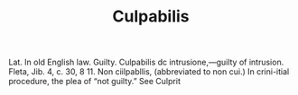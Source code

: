 ---
title: Culpabilis
letter: C
permalink: "/definitions/bld-culpabilis.html"
body: Lat. In old English law. Guilty. Culpabilis dc intrusione,—guilty of intrusion.
  Fleta, Jib. 4, c. 30, 8 11. Non ciilpabllis, (abbreviated to non cui.) In crini-itial
  procedure, the plea of “not guilty.” See Culprit
published_at: '2018-07-07'
source: Black's Law Dictionary 2nd Ed (1910)
layout: post
---